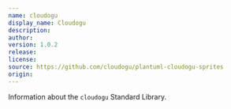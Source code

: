 ```yaml
---
name: cloudogu
display_name: Cloudogu
description: 
author: 
version: 1.0.2
release: 
license: 
source: https://github.com/cloudogu/plantuml-cloudogu-sprites
origin: 
---
```


Information about the `cloudogu` Standard Library.

